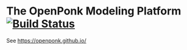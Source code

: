 # The OpenPonk Modeling Platform [![Build Status](https://travis-ci.org/OpenPonk/openponk.svg?branch=master)](https://travis-ci.org/OpenPonk/openponk)

See https://openponk.github.io/

